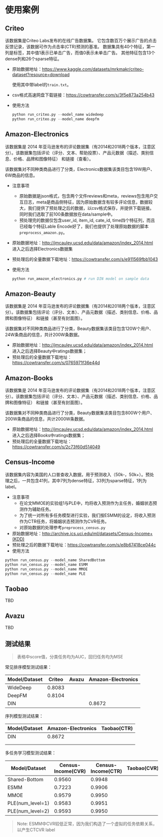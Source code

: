 # 使用案例

## Criteo

该数据集是Criteo Labs发布的在线广告数据集。 它包含数百万个展示广告的点击反馈记录，该数据可作为点击率(CTR)预测的基准。 数据集具有40个特征，第一列是标签，其中值1表示已单击广告，而值0表示未单击广告。 其他特征包含13个dense列和26个sparse特征。

- 原始数据地址：https://www.kaggle.com/datasets/mrkmakr/criteo-dataset?resource=download

  使用其中带label的`train.txt`。

- csv格式高速网盘下载链接：https://cowtransfer.com/s/3f5e873a254b43

- 使用方法

  ```Python
  python run_criteo.py --model_name widedeep
  python run_criteo.py --model_name deepfm
  ```

  

## Amazon-Electronics

该数据集是 2014 年亚马逊发布的评论数据集（有2014和2018两个版本，注意区分）。该数据集包括评论（评分、文本、帮助投票）、产品元数据（描述、类别信息、价格、品牌和图像特征） 和链接（查看）。 

该数据集对不同种类商品进行了分类，Electronics数据集该类目包含19W用户、6W商品的信息。

- 注意事项
  - 原始数据是json格式，包含两个文件reviews和meta，reviews包含用户交互日志，meta是商品侧特征，因为原始数据含有较多评论信息，数据较大，我们提供了预处理之后的数据，以csv格式保存，并提供下载链接。同时我们选取了前100条数据放在data/sample中。
  - 预处理完的数据仅包含user_id, item_id, cate_id, time四个特征列，而且已经每个特征Lable Encode好了，我们也提供了处理原始数据的脚本`preprocess_amazon.py`。

- 原始数据地址：http://jmcauley.ucsd.edu/data/amazon/index_2014.html  进入之后选择Electronics数据集

- 预处理后的全量数据下载地址：https://cowtransfer.com/s/e911569fbb1043 

- 使用方法

  ```python
  python run_amazon_electronics.py # run DIN model on sample data
  ```



## Amazon-Beauty

该数据集是 2014 年亚马逊发布的评论数据集（有2014和2018两个版本，注意区分）。该数据集包括评论（评分、文本）、产品元数据（描述、类别信息、价格、品牌和图像特征） 和链接（甚至有封面图）。 

该数据集对不同种类商品进行了分类，Beauty数据集该类目包含120W个用户、24W条商品的信息，共计200W条数据。

- 原始数据地址：http://jmcauley.ucsd.edu/data/amazon/index_2014.html  进入之后选择Beauty中ratings数据集；
- 预处理后的全量数据下载地址：https://cowtransfer.com/s/0765971f36e44d



## Amazon-Books

该数据集是 2014 年亚马逊发布的评论数据集（有2014和2018两个版本，注意区分）。该数据集包括评论（评分、文本）、产品元数据（描述、类别信息、价格、品牌和图像特征） 和链接（甚至有封面图）。 

该数据集对不同种类商品进行了分类，Beauty数据集该类目包含800W个用户、200W条商品的信息，共计2000W条数据。

- 原始数据地址：http://jmcauley.ucsd.edu/data/amazon/index_2014.html  进入之后选择Books中ratings数据集；
- 预处理后的全量数据下载地址：https://cowtransfer.com/s/2c73f60d514049



## Census-Income

该数据集内容为美国的人口普查收入数据，用于预测收入（50k-，50k+）。预处理之后，一共包含41列，其中7列为dense特征，33列为sparse特征，1列为label。

- 注意事项
  - 在论文MMOE的实验组1与PLE中，均将收入预测作为主任务，婚姻状态预测作为辅助任务。
  - 为了统一对所有多任务模型进行实验，我们按ESMM的设定，将收入预测作为CTR任务，将婚姻状态预测作为CVR任务。
  - 对原始数据的处理参考`preprocess_census.py`
- 原始数据地址：http://archive.ics.uci.edu/ml/datasets/Census-Income+(KDD)
- 预处理之后的数据下载地址：https://cowtransfer.com/s/e8b67418ce044c
- 使用方法

```python
python run_census.py --model_name SharedBottom
python run_census.py --model_name ESMM
python run_census.py --model_name MMOE
python run_census.py --model_name PLE
```

## Taobao

TBD

## Avazu

TBD

## 测试结果

> 表格中score值，分类任务均为AUC，回归任务均为MSE

常见排序模型测试结果：

| Model/Dataset | Criteo | Avazu | Amazon-Electronics |
| ------------- | ------ | ----- | ------------------ |
| WideDeep      | 0.8083 |       |                    |
| DeepFM        | 0.8104 |       |                    |
| DIN           |        |       | 0.8672             |

序列模型测试结果：

| Model/Dataset | Amazon-Electronics | Taobao(CTR) |
| ------------- | ------------------ | ----------- |
| DIN           | 0.8672             |             |
|               |                    |             |
|               |                    |             |

多任务学习模型测试结果：

| Model/Dataset    | Census-Income(CVR) | Census-Income(CTR) | Taobao(CVR) | Taobao(CTR) |
| ---------------- | ------------------ | ------------------ | ----------- | ----------- |
| Shared-Bottom    | 0.9560             | 0.9948             |             |             |
| ESMM             | 0.7223             | 0.9906             |             |             |
| MMOE             | 0.9579             | 0.9950             |             |             |
| PLE(num_level=1) | 0.9583             | 0.9951             |             |             |
| PLE(num_level=2) | 0.9593             | 0.9950             |             |             |

> Note: ESMM中CVR较低正常，因为我们构造了一个虚拟的任务依赖关系，以产生CTCVR label

